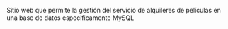 Sitio web que permite la gestión del servicio de alquileres de películas en una base de datos especificamente MySQL
